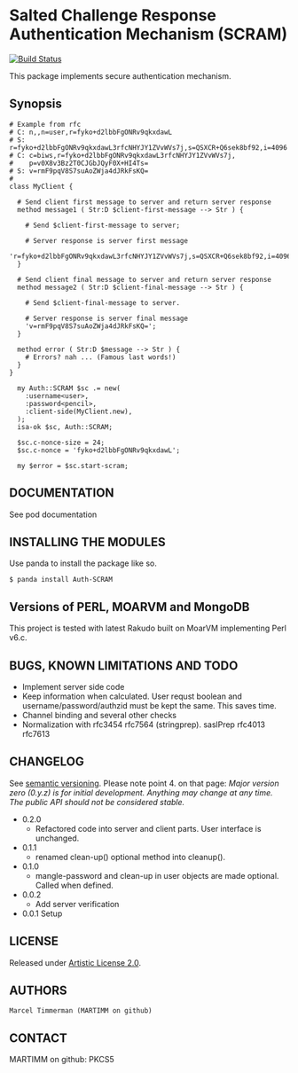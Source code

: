 # Salted Challenge Response Authentication Mechanism (SCRAM)

[![Build Status](https://travis-ci.org/MARTIMM/PKCS5.svg?branch=master)](https://travis-ci.org/MARTIMM/Auth-SCRAM)

This package implements secure authentication mechanism.

## Synopsis

```
# Example from rfc
# C: n,,n=user,r=fyko+d2lbbFgONRv9qkxdawL
# S: r=fyko+d2lbbFgONRv9qkxdawL3rfcNHYJY1ZVvWVs7j,s=QSXCR+Q6sek8bf92,i=4096
# C: c=biws,r=fyko+d2lbbFgONRv9qkxdawL3rfcNHYJY1ZVvWVs7j,
#    p=v0X8v3Bz2T0CJGbJQyF0X+HI4Ts=
# S: v=rmF9pqV8S7suAoZWja4dJRkFsKQ=
#
class MyClient {

  # Send client first message to server and return server response
  method message1 ( Str:D $client-first-message --> Str ) {

    # Send $client-first-message to server;

    # Server response is server first message
    'r=fyko+d2lbbFgONRv9qkxdawL3rfcNHYJY1ZVvWVs7j,s=QSXCR+Q6sek8bf92,i=4096';
  }

  # Send client final message to server and return server response
  method message2 ( Str:D $client-final-message --> Str ) {

    # Send $client-final-message to server.

    # Server response is server final message
    'v=rmF9pqV8S7suAoZWja4dJRkFsKQ=';
  }

  method error ( Str:D $message --> Str ) {
    # Errors? nah ... (Famous last words!)
  }
}

  my Auth::SCRAM $sc .= new(
    :username<user>,
    :password<pencil>,
    :client-side(MyClient.new),
  );
  isa-ok $sc, Auth::SCRAM;

  $sc.c-nonce-size = 24;
  $sc.c-nonce = 'fyko+d2lbbFgONRv9qkxdawL';

  my $error = $sc.start-scram;
```

## DOCUMENTATION

See pod documentation

## INSTALLING THE MODULES

Use panda to install the package like so.
```
$ panda install Auth-SCRAM
```

## Versions of PERL, MOARVM and MongoDB

This project is tested with latest Rakudo built on MoarVM implementing Perl v6.c.

## BUGS, KNOWN LIMITATIONS AND TODO

* Implement server side code
* Keep information when calculated. User requst boolean and username/password/authzid must be kept the same. This saves time.
* Channel binding and several other checks
* Normalization with rfc3454 rfc7564 (stringprep).  saslPrep rfc4013 rfc7613

## CHANGELOG

See [semantic versioning](http://semver.org/). Please note point 4. on
that page: *Major version zero (0.y.z) is for initial development. Anything may
change at any time. The public API should not be considered stable.*

* 0.2.0
  * Refactored code into server and client parts. User interface is unchanged.
* 0.1.1
  * renamed clean-up() optional method into cleanup().
* 0.1.0
  * mangle-password and clean-up in user objects are made optional. Called when defined.
* 0.0.2
  * Add server verification
* 0.0.1 Setup

## LICENSE

Released under [Artistic License 2.0](http://www.perlfoundation.org/artistic_license_2_0).

## AUTHORS

```
Marcel Timmerman (MARTIMM on github)
```
## CONTACT

MARTIMM on github: PKCS5
